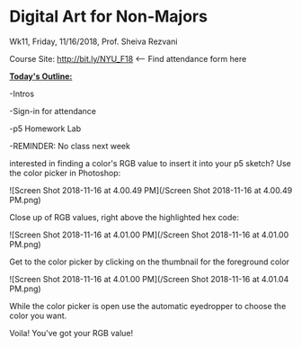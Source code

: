 # Digital Art for Non-Majors

Wk11, Friday, 11/16/2018, Prof. Sheiva Rezvani

Course Site: http://bit.ly/NYU_F18 <-- Find attendance form here



**<u>Today's Outline:</u>**

-Intros

-Sign-in for attendance

-p5 Homework Lab

-REMINDER: No class next week



interested in finding a color's RGB value to insert it into your p5 sketch?  Use the color picker in Photoshop:

![Screen Shot 2018-11-16 at 4.00.49 PM](/Screen Shot 2018-11-16 at 4.00.49 PM.png)

Close up of RGB values, right above the highlighted hex code:



![Screen Shot 2018-11-16 at 4.01.00 PM](/Screen Shot 2018-11-16 at 4.01.00 PM.png)

Get to the color picker by clicking on the thumbnail for the foreground color

![Screen Shot 2018-11-16 at 4.01.00 PM](/Screen Shot 2018-11-16 at 4.01.04 PM.png)

While the color picker is open use the automatic eyedropper to choose the color you want.  



Voila! You've got your RGB value!

